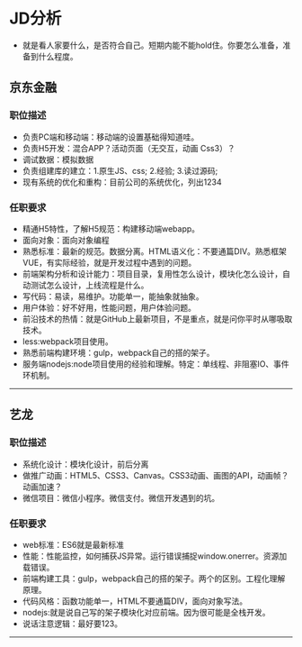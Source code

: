 # JD分析

* 就是看人家要什么，是否符合自己。短期内能不能hold住。你要怎么准备，准备到什么程度。

## 京东金融

### 职位描述

* 负责PC端和移动端：移动端的设置基础得知道哇。
* 负责H5开发：混合APP？活动页面（无交互，动画 Css3）？
* 调试数据：模拟数据
* 负责组建库的建立：1.原生JS、css; 2.经验; 3.读过源码;
* 现有系统的优化和重构：目前公司的系统优化，列出1234

### 任职要求

* 精通H5特性，了解H5规范：构建移动端webapp。
* 面向对象：面向对象编程
* 熟悉标准：最新的规范。数据分离。HTML语义化：不要通篇DIV。熟悉框架VUE，有实际经验，就是开发过程中遇到的问题。
* 前端架构分析和设计能力：项目目录，复用性怎么设计，模块化怎么设计，自动测试怎么设计，上线流程是什么。
* 写代码：易读，易维护。功能单一，能抽象就抽象。
* 用户体验：好不好用，性能问题，用户体验问题。
* 前沿技术的热情：就是GitHub上最新项目，不是重点，就是问你平时从哪吸取技术。
* less:webpack项目使用。
* 熟悉前端构建环境：gulp，webpack自己的搭的架子。
* 服务端nodejs:node项目使用的经验和理解。特定：单线程、非阻塞IO、事件环机制。

--------------

## 艺龙

### 职位描述

* 系统化设计：模块化设计，前后分离
* 做推广动画：HTML5、CSS3、Canvas。CSS3动画、画图的API，动画帧？动画加速？
* 微信项目：微信小程序。微信支付。微信开发遇到的坑。

### 任职要求

* web标准：ES6就是最新标准
* 性能：性能监控，如何捕获JS异常。运行错误捕捉window.onerrer。资源加载错误。
* 前端构建工具：gulp，webpack自己的搭的架子。两个的区别。工程化理解原理。
* 代码风格：函数功能单一，HTML不要通篇DIV，面向对象写法。
* nodejs:就是说自己写的架子模块化对应前端。因为很可能是全栈开发。
* 说话注意逻辑：最好要123。

------------------



